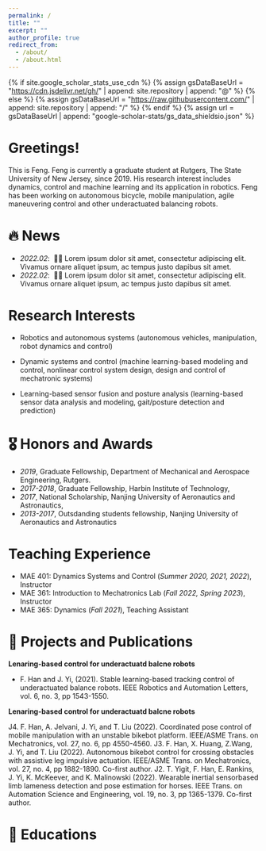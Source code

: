 ```yaml
---
permalink: /
title: ""
excerpt: ""
author_profile: true
redirect_from: 
  - /about/
  - /about.html
---
```


{% if site.google_scholar_stats_use_cdn %}
{% assign gsDataBaseUrl = "https://cdn.jsdelivr.net/gh/" | append: site.repository | append: "@" %}
{% else %}
{% assign gsDataBaseUrl = "https://raw.githubusercontent.com/" | append: site.repository | append: "/" %}
{% endif %}
{% assign url = gsDataBaseUrl | append: "google-scholar-stats/gs_data_shieldsio.json" %}

<span class='anchor' id='about-me'></span>

# Greetings!
This is Feng. Feng is currently a graduate student at Rutgers, The State University of New Jersey, since 2019. His research interest includes dynamics, control and machine learning and its application in robotics. Feng has been working on autonomous bicycle, mobile manipulation, agile maneuvering control and other underactuated balancing robots. 


# 🔥 News
- *2022.02*: &nbsp;🎉🎉 Lorem ipsum dolor sit amet, consectetur adipiscing elit. Vivamus ornare aliquet ipsum, ac tempus justo dapibus sit amet. 
- *2022.02*: &nbsp;🎉🎉 Lorem ipsum dolor sit amet, consectetur adipiscing elit. Vivamus ornare aliquet ipsum, ac tempus justo dapibus sit amet. 


# Research Interests

- Robotics and autonomous systems (autonomous vehicles, manipulation, robot dynamics and control)

- Dynamic systems and control (machine learning-based modeling and control, nonlinear control system design,  design and control of mechatronic systems)

- Learning-based sensor fusion and posture analysis
(learning-based sensor data analysis and modeling, 
gait/posture detection and prediction)



# 🎖 Honors and Awards
- *2019*, Graduate Fellowship, Department of Mechanical and Aerospace Engineering, Rutgers.
- *2017-2018*, Graduate Fellowship, Harbin Institute of Technology, 
- *2017*, National Scholarship, Nanjing University of Aeronautics and Astronautics, 
- *2013-2017*, Outsdanding students fellowship, Nanjing University of Aeronautics and Astronautics


# Teaching Experience
- MAE 401: Dynamics Systems and Control (*Summer 2020, 2021, 2022*), Instructor
- MAE 361: Introduction to Mechatronics Lab (*Fall 2022, Spring 2023*), Instructor
- MAE 365: Dynamics (*Fall 2021*), Teaching Assistant



# 📝 Projects and Publications 
<b> Lenaring-based control for underactuatd balcne robots </b>

- F. Han and J. Yi, (2021). Stable learning-based tracking control of underactuated balance robots. IEEE Robotics and Automation Letters, vol. 6, no. 3, pp 1543-1550.


<b> Lenaring-based control for underactuatd balcne robots </b>



J4. F. Han, A. Jelvani, J. Yi, and T. Liu (2022). Coordinated pose control of mobile manipulation with an
unstable bikebot platform. IEEE/ASME Trans. on Mechatronics, vol. 27, no. 6, pp 4550-4560.
J3. F. Han, X. Huang, Z.Wang, J. Yi, and T. Liu (2022). Autonomous bikebot control for crossing obstacles
with assistive leg impulsive actuation. IEEE/ASME Trans. on Mechatronics, vol. 27, no. 4, pp 1882-1890.
Co-first author.
J2. T. Yigit, F. Han, E. Rankins, J. Yi, K. McKeever, and K. Malinowski (2022). Wearable inertial sensorbased
limb lameness detection and pose estimation for horses. IEEE Trans. on Automation Science and
Engineering, vol. 19, no. 3, pp 1365-1379. Co-first author.



# 📖 Educations

